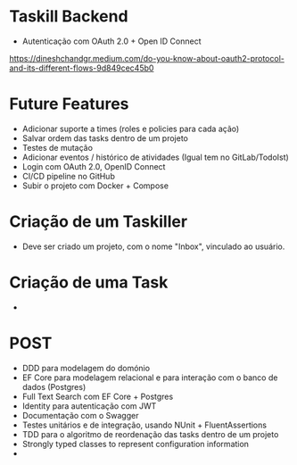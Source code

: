 # Taskill Backend

- Autenticação com OAuth 2.0 + Open ID Connect

https://dineshchandgr.medium.com/do-you-know-about-oauth2-protocol-and-its-different-flows-9d849cec45b0

# Future Features

- Adicionar suporte a times (roles e policies para cada ação)
- Salvar ordem das tasks dentro de um projeto
- Testes de mutação
- Adicionar eventos / histórico de atividades (Igual tem no GitLab/TodoIst)
- Login com OAuth 2.0, OpenID Connect
- CI/CD pipeline no GitHub
- Subir o projeto com Docker + Compose

# Criação de um Taskiller

- Deve ser criado um projeto, com o nome "Inbox", vinculado ao usuário.

# Criação de uma Task

-

# POST

- DDD para modelagem do domónio
- EF Core para modelagem relacional e para interação com o banco de dados (Postgres)
- Full Text Search com EF Core + Postgres
- Identity para autenticação com JWT
- Documentação com o Swagger
- Testes unitários e de integração, usando NUnit + FluentAssertions
- TDD para o algoritmo de reordenação das tasks dentro de um projeto
- Strongly typed classes to represent configuration information
-
